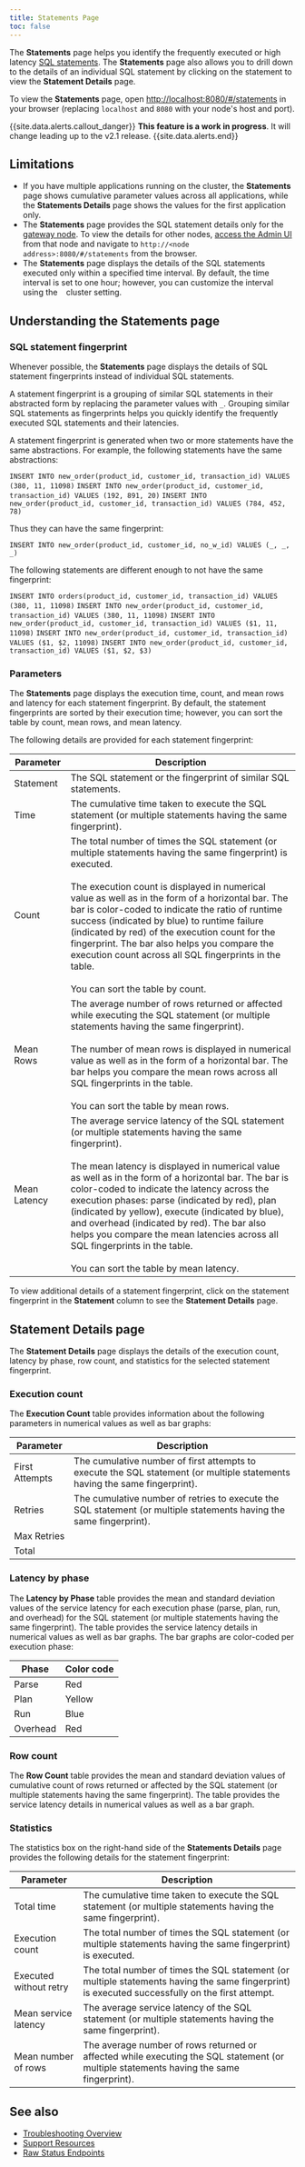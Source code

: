 ```yaml
---
title: Statements Page
toc: false
---
```


The **Statements** page helps you identify the frequently executed or high latency [SQL statements](sql-statements.html). The **Statements** page also allows you to drill down to the details of an individual SQL statement by clicking on the statement to view the **Statement Details** page.

To view the **Statements** page, open [http://localhost:8080/#/statements](http://localhost:8080/#/statements) in your browser (replacing `localhost` and `8080` with your node's host and port).

<div id="toc"></div>

{{site.data.alerts.callout_danger}}
**This feature is a work in progress**. It will change leading up to the v2.1 release.
{{site.data.alerts.end}}

## Limitations

- If you have multiple applications running on the cluster, the **Statements** page shows cumulative parameter values across all applications, while the **Statements Details** page shows the values for the first application only.
- The **Statements** page provides the SQL statement details only for the [gateway node](architecture/sql-layer.html#overview). To view the details for other nodes, [access the Admin UI](admin-ui-access-and-navigate.html#access-the-admin-ui) from that node and navigate to `http://<node address>:8080/#/statements` from the browser.
- The **Statements** page displays the details of the SQL statements executed only within a specified time interval. By default, the time interval is set to one hour; however, you can customize the interval using the ` ` cluster setting.

## Understanding the Statements page

### SQL statement fingerprint

Whenever possible, the **Statements** page displays the details of SQL statement fingerprints instead of individual SQL statements.

A statement fingerprint is a grouping of similar SQL statements in their abstracted form by replacing the parameter values with `_`. Grouping similar SQL statements as fingerprints helps you quickly identify the frequently executed SQL statements and their latencies.

A statement fingerprint is generated when two or more statements have the same abstractions. For example, the following statements have the same abstractions:

`INSERT INTO new_order(product_id, customer_id, transaction_id) VALUES (380, 11, 11098)`
`INSERT INTO new_order(product_id, customer_id, transaction_id) VALUES (192, 891, 20)`
`INSERT INTO new_order(product_id, customer_id, transaction_id) VALUES (784, 452, 78)`

Thus they can have the same fingerprint:

`INSERT INTO new_order(product_id, customer_id, no_w_id) VALUES (_, _, _)`

The following statements are different enough to not have the same fingerprint:

`INSERT INTO orders(product_id, customer_id, transaction_id) VALUES (380, 11, 11098)`
`INSERT INTO new_order(product_id, customer_id, transaction_id) VALUES (380, 11, 11098)`
`INSERT INTO new_order(product_id, customer_id, transaction_id) VALUES ($1, 11, 11098)`
`INSERT INTO new_order(product_id, customer_id, transaction_id) VALUES ($1, $2, 11098)`
`INSERT INTO new_order(product_id, customer_id, transaction_id) VALUES ($1, $2, $3)`

### Parameters

The **Statements** page displays the execution time, count, and mean rows and latency for each statement fingerprint. By default, the statement fingerprints are sorted by their execution time; however, you can sort the table by count, mean rows, and mean latency.

The following details are provided for each statement fingerprint:

Parameter | Description
-----|------------
Statement | The SQL statement or the fingerprint of similar SQL statements.
Time | The cumulative time taken to execute the SQL statement (or multiple statements having the same fingerprint).
Count | The total number of times the SQL statement (or multiple statements having the same fingerprint) is executed. <br><br>The execution count is displayed in numerical value as well as in the form of a horizontal bar. The bar is color-coded to indicate the ratio of runtime success (indicated by blue) to runtime failure (indicated by red) of the execution count for the fingerprint. The bar also helps you compare the execution count across all SQL fingerprints in the table. <br><br>You can sort the table by count.
Mean Rows | The average number of rows returned or affected while executing the SQL statement (or multiple statements having the same fingerprint). <br><br>The number of mean rows is displayed in numerical value as well as in the form of a horizontal bar. The bar helps you compare the mean rows across all SQL fingerprints in the table. <br><br>You can sort the table by mean rows.
Mean Latency | The average service latency of the SQL statement (or multiple statements having the same fingerprint). <br><br> The mean latency is displayed in numerical value as well as in the form of a horizontal bar. The bar is color-coded to indicate the latency across the execution phases: parse (indicated by red), plan (indicated by yellow), execute (indicated by blue), and overhead (indicated by red). The bar also helps you compare the mean latencies across all SQL fingerprints in the table. <br><br>You can sort the table by mean latency.

To view additional details of a statement fingerprint, click on the statement fingerprint in the **Statement** column to see the **Statement Details** page.

## Statement Details page

The **Statement Details** page displays the details of the execution count, latency by phase, row count, and statistics for the selected statement fingerprint.

### Execution count

The **Execution Count** table provides information about the following parameters in numerical values as well as bar graphs:

Parameter | Description
-----|------------
First Attempts | The cumulative number of first attempts to execute the SQL statement (or multiple statements having the same fingerprint).
Retries | The cumulative number of retries to execute the SQL statement (or multiple statements having the same fingerprint).
Max Retries |
Total |

### Latency by phase

The **Latency by Phase** table provides the mean and standard deviation values of the service latency for each execution phase (parse, plan, run, and overhead) for the SQL statement (or multiple statements having the same fingerprint). The table provides the service latency details in numerical values as well as bar graphs. The bar graphs are color-coded per execution phase:

Phase | Color code
-----|------------
Parse | Red
Plan | Yellow
Run | Blue
Overhead | Red

### Row count

The **Row Count** table provides the mean and standard deviation values of cumulative count of rows returned or affected by the SQL statement (or multiple statements having the same fingerprint). The table provides the service latency details in numerical values as well as a bar graph.

### Statistics

The statistics box on the right-hand side of the **Statements Details** page provides the following details for the statement fingerprint:

Parameter | Description
-----|------------
Total time | The cumulative time taken to execute the SQL statement (or multiple statements having the same fingerprint).
Execution count | The total number of times the SQL statement (or multiple statements having the same fingerprint) is executed.
Executed without retry | The total number of times the SQL statement (or multiple statements having the same fingerprint) is executed successfully on the first attempt.
Mean service latency | The average service latency of the SQL statement (or multiple statements having the same fingerprint).
Mean number of rows | The average number of rows returned or affected while executing the SQL statement (or multiple statements having the same fingerprint).

## See also

- [Troubleshooting Overview](troubleshooting-overview.html)
- [Support Resources](support-resources.html)
- [Raw Status Endpoints](monitoring-and-alerting.html#raw-status-endpoints)
